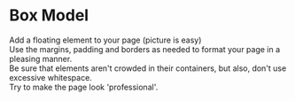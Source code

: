 # Box Model
Add a floating element to your page (picture is easy)  
Use the margins, padding and borders as needed to format your
page in a pleasing manner.  
Be sure that elements aren't crowded in their containers, 
but also, don't use excessive whitespace.   
Try to make the page look 'professional'.